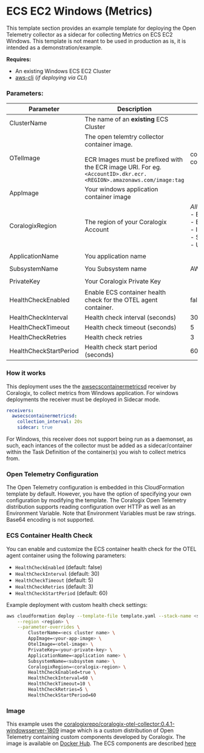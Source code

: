 # ECS EC2 Windows (Metrics)


This template section provides an example template for deploying the Open Telemetry collector as a sidecar for collecting Metrics on ECS EC2 Windows. This template is not meant to be used in production as is, it is intended as a demonstration/example.



**Requires:**

- An existing Windows ECS EC2 Cluster
- [aws-cli]() (*if deploying via CLI*)

### Parameters:

| Parameter       | Description                                                                                                                                                                                                                          | Default Value                                                                | Required           |
|-----------------|--------------------------------------------------------------------------------------------------------------------------------------------------------------------------------------------------------------------------------------|------------------------------------------------------------------------------|--------------------|
| ClusterName     | The name of an **existing** ECS Cluster                                                                                                                                                                                              |                                                                              | :heavy_check_mark: |
| OTelImage           | The open telemtry collector container image.<br><br>ECR Images must be prefixed with the ECR image URI. For eg. `<AccountID>.dkr.ecr.<REGION>.amazonaws.com/image:tag`                                                               | coralogixrepo/otel-coralogix-ecs-ec2                                         |                    |
| AppImage          | Your windows application container image |                                                                          |                    |
| CoralogixRegion | The region of your Coralogix Account                                                                                                                                                                                                 | *Allowed Values:*<br>- Europe<br>- Europe2<br>- India<br>- Singapore<br>- US | :heavy_check_mark: |
| ApplicationName | You application name                                                                                                                                                                                                                 |                                                                              | :heavy_check_mark: |
| SubsystemName   | You Subsystem name                                                                                                                                                                                                                   | AWS Account ID                                                               | :heavy_check_mark: |
| PrivateKey      | Your Coralogix Private Key                                                                                                                                                                                                           |                                                                              | :heavy_check_mark: |
| HealthCheckEnabled     | Enable ECS container health check for the OTEL agent container. | false | |
| HealthCheckInterval    | Health check interval (seconds)             | 30      |          |
| HealthCheckTimeout     | Health check timeout (seconds)              | 5       |          |
| HealthCheckRetries     | Health check retries                        | 3       |          |
| HealthCheckStartPeriod | Health check start period (seconds)         | 60      |          |



### How it works

This deployment uses the the [awsecscontainermetricsd](../ecs-ec2/components.md#aws-ecs-container-metrics-daemonset-receiver) receiver by Coralogix, to collect metrics from Windows application. For windows deployments the receiver must be deployed in Sidecar mode.

```yaml
receivers:
  awsecscontainermetricsd:
    collection_interval: 20s
    sidecar: true
```

For Windows, this receiver does not support being run as a daemonset, as such, each intances of the collector must be added as a sidecar/container within the Task Definition of the container(s) you wish to collect metrics from.


### Open Telemetry Configuration

The Open Telemetry configuration is embedded in this CloudFormation template by default. However, you have the option of specifying your own configuration by modifying the template. The Coralogix Open Telemetry distribution supports reading configuration over HTTP as well as an Environment Variable. Note that Environment Variables must be raw strings. Base64 encoding is not supported.

### ECS Container Health Check

You can enable and customize the ECS container health check for the OTEL agent container using the following parameters:
- `HealthCheckEnabled` (default: false)
- `HealthCheckInterval` (default: 30)
- `HealthCheckTimeout` (default: 5)
- `HealthCheckRetries` (default: 3)
- `HealthCheckStartPeriod` (default: 60)

Example deployment with custom health check settings:

```sh
aws cloudformation deploy --template-file template.yaml --stack-name <stack_name> \
    --region <region> \
    --parameter-overrides \
        ClusterName=<ecs cluster name> \
        AppImage=<your-app-image> \
        OtelImage=<otel-image> \
        PrivateKey=<your-private-key> \
        ApplicationName=<application name> \
        SubsystemName=<subsystem name> \
        CoralogixRegion=<coralogix-region> \
        HealthCheckEnabled=true \
        HealthCheckInterval=60 \
        HealthCheckTimeout=10 \
        HealthCheckRetries=5 \
        HealthCheckStartPeriod=60
```

### Image

This example uses the [coralogixrepo/coralogix-otel-collector:0.4.1-windowsserver-1809](https://hub.docker.com/layers/coralogixrepo/coralogix-otel-collector/0.4.1-windowsserver-1809/images/sha256-c436b2b29501592449e2b72a2393f4825e7216bdd62d90cb5e14463a46fafd95?context=explore) image which is a custom distribution of Open Telemetry containing custom components developed by Coralogix. The image is available on [Docker Hub](https://hub.docker.com/r/coralogixrepo/coralogix-otel-collector). The ECS components are described [here](../ecs-ec2/components.md)
